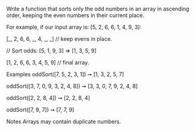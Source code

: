 Write a function that sorts only the odd numbers in an array in ascending order, keeping the even numbers in their current place.

For example, if our input array is: [5, 2, 6, 6, 1, 4, 9, 3]:

[_, 2, 6, 6, _, 4, _, _]  // keep evens in place.

// Sort odds: [5, 1, 9, 3] => [1, 3, 5, 9]

[1, 2, 6, 6, 3, 4, 5, 9]  // final array.

Examples
oddSort([7, 5, 2, 3, 1]) ➞ [1, 3, 2, 5, 7]

oddSort([3, 7, 0, 9, 3, 2, 4, 8]) ➞ [3, 3, 0, 7, 9, 2, 4, 8]

oddSort([2, 2, 8, 4]) ➞ [2, 2, 8, 4]

oddSort([7, 9, 7]) ➞ [7, 7, 9]

Notes
Arrays may contain duplicate numbers.